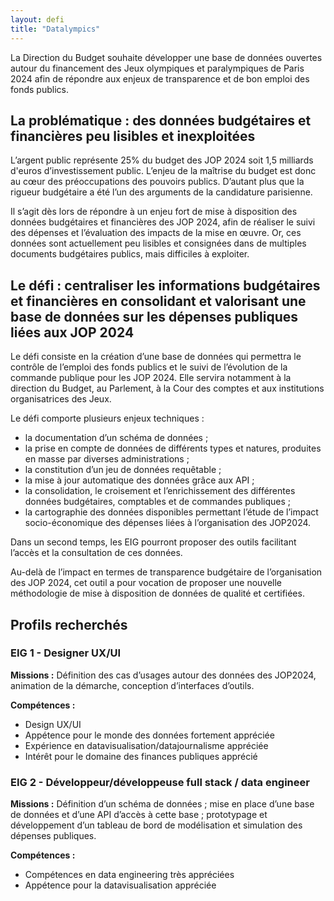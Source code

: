 ```yaml
---
layout: defi
title: "Datalympics"
---
```

La Direction du Budget souhaite développer une base de données ouvertes autour du financement des Jeux olympiques et paralympiques de Paris 2024 afin de répondre aux enjeux de transparence et de bon emploi des fonds publics.

## La problématique : des données budgétaires et financières peu lisibles et inexploitées

L’argent public représente 25% du budget des JOP 2024 soit 1,5 milliards d'euros d’investissement public. L’enjeu de la maîtrise du budget est donc au cœur des préoccupations des pouvoirs publics. D’autant plus que la rigueur budgétaire a été l’un des arguments de la candidature parisienne.  

Il s’agit dès lors de répondre à un enjeu fort de mise à disposition des données budgétaires et financières des JOP 2024, afin de réaliser le suivi des dépenses et l’évaluation des impacts de la mise en œuvre. Or, ces données sont actuellement peu lisibles et consignées dans de multiples documents budgétaires publics, mais difficiles à exploiter.

## Le défi : centraliser les informations budgétaires et financières en consolidant et valorisant une base de données sur les dépenses publiques liées aux JOP 2024

Le défi consiste en la création d’une base de données qui permettra le contrôle de l’emploi des fonds publics et le suivi de l’évolution de la commande publique pour les JOP 2024. Elle servira notamment à la direction du Budget, au Parlement, à la Cour des comptes et aux institutions organisatrices des Jeux. 

Le défi comporte plusieurs enjeux techniques : 
- la documentation d’un schéma de données ;
- la prise en compte de données de différents types et natures, produites en masse par diverses administrations ;
- la constitution d’un jeu de données requêtable ;
- la mise à jour automatique des données grâce aux API ;
- la consolidation, le croisement et l’enrichissement des différentes données budgétaires, comptables et de commandes publiques ;
- la cartographie des données disponibles permettant l’étude de l’impact socio-économique des dépenses liées à l’organisation des JOP2024.

Dans un second temps, les EIG pourront proposer des outils facilitant l’accès et la consultation de ces données.

Au-delà de l’impact en termes de transparence budgétaire de l’organisation des JOP 2024, cet outil a pour vocation de proposer une nouvelle méthodologie de mise à disposition de données de qualité et certifiées.

## Profils recherchés
### EIG 1 - Designer UX/UI
**Missions :** Définition des cas d’usages autour des données des JOP2024, animation de la démarche, conception d’interfaces d’outils.

**Compétences :** 
- Design UX/UI
- Appétence pour le monde des données fortement appréciée
- Expérience en datavisualisation/datajournalisme appréciée
- Intérêt pour le domaine des finances publiques apprécié 

### EIG 2 - Développeur/développeuse full stack / data engineer
**Missions :** Définition d’un schéma de données ; mise en place d’une base de données et d’une API d’accès à cette base ; prototypage et développement d’un tableau de bord de modélisation et simulation des dépenses publiques. 

**Compétences :**
- Compétences en data engineering très appréciées
- Appétence pour la datavisualisation appréciée 
